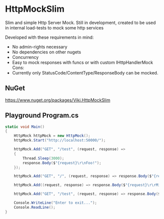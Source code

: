 # HttpMockSlim

Slim and simple  Http Server Mock.
Still in development, created to be used in internal load-tests to mock some http services

Developed with these requirements in mind:
* No admin-rights necessary
* No dependencies on other nugets
* Concurrency
* Easy to mock responses with funcs or with custom IHttpHandlerMock
Cons:
* Currently only StatusCode/ContentType/ResponseBody can be mocked.

## NuGet
https://www.nuget.org/packages/Viki.HttpMockSlim

## Playground Program.cs
```cs
static void Main()
{
    HttpMock httpMock = new HttpMock();
    httpMock.Start("http://localhost:50000/");

    httpMock.Add("GET", "/test", (request, response) =>
    {
        Thread.Sleep(3000);
        response.Body($"{request}\r\nFoo!");
    });

    httpMock.Add("GET", "/", (request, response) => response.Body($"{request}\r\nWoah!"));

    httpMock.Add((request, response) => response.Body($"{request}\r\rMini Wild!"));

    httpMock.Add("GET", "/test", (request, response) => response.Body($"{request}\r\nBOOO!"));

    Console.WriteLine("Enter to exit...");
    Console.ReadLine();
}
```

